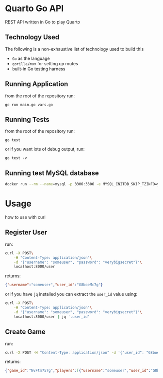 # Quarto Go API
REST API written in Go to play Quarto

## Technology Used
The following is a non-exhaustive list of technology used to build this
- `Go` as the language
- `gorilla/mux` for setting up routes
- built-in Go testing harness

## Running Application
from the root of the repository run:
```
go run main.go vars.go
```

## Running Tests
from the root of the repository run:
```
go test
```
or if you want lots of debug output, run:
```
go test -v
```

## Running test MySQL database
```bash
docker run --rm --name=mysql -p 3306:3306 -e MYSQL_INITDB_SKIP_TZINFO=yes -e MYSQL_USER=tester -e MYSQL_PASSWORD=Apasswd -e MYSQL_DATABASE=tester -e MYSQL_ROOT_PASSWORD=rootApasswd mysql:5
```

# Usage
how to use with curl

## Register User
run:
```bash
curl -X POST\
	-H "Content-Type: application/json"\
	-d '{"username": "someuser", "password": "verybigsecret"}'\
	localhost:8000/user
```

returns:
```json
{"username":"someuser","user_id":"G8boeMc7g"}
```

or if you have `jq` installed you can extract the `user_id` value using:
```bash
curl -X POST\
	-H "Content-Type: application/json"\
	-d '{"username": "someuser", "password": "verybigsecret"}'\
	localhost:8000/user | jq '.user_id'
```

## Create Game
run:
```bash
curl -X POST -H "Content-Type: application/json" -d '{"user_id": "G8boeMc7g"}' localhost:8000/game
```

returns:
```json
{"game_id":"NvFtm757g","players":[{"username":"someuser","user_id":"G8boeMc7g"}],"activity_status":true,"game_state":{}}
```

